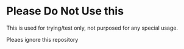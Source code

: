 # Please Do Not Use this 

This is used for trying/test only, not purposed for any special usage.

Pleaes ignore this repository

